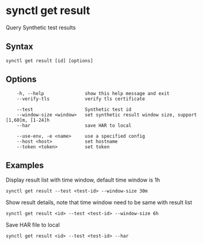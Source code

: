 # synctl get result
Query Synthetic test results

## Syntax
```
synctl get result [id] [options]
```

## Options
```
    -h, --help               show this help message and exit
    --verify-tls             verify tls certificate

    --test                   Synthetic test id
    --window-size <window>   set synthetic result window size, support [1,60]m, [1-24]h
    --har                    save HAR to local

    --use-env, -e <name>     use a specified config
    --host <host>            set hostname
    --token <token>          set token
```

## Examples

Display result list with time window, default time window is 1h
```
synctl get result --test <test-id> --window-size 30m
```

Show result details, note that time window need to be same with result list
```
synctl get result <id> --test <test-id> --window-size 6h
```

Save HAR file to local
```
synctl get result <id> --test <test-id> --har
```
